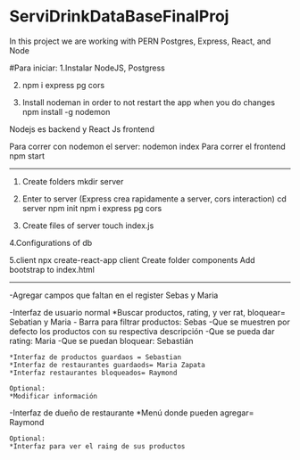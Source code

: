 # ServiDrinkDataBaseFinalProj

In this project we are working with PERN
Postgres, Express, React, and Node

#Para iniciar:
1.Instalar NodeJS, Postgress

2. npm i express pg cors

3. Install nodeman in order to not restart the app when you do changes
npm install -g nodemon

Nodejs es backend y React Js frontend

Para correr con nodemon el server:
nodemon index
Para correr el frontend
npm start

---------------------------------------------------
1. Create folders
mkdir server

2. Enter to server (Express crea rapidamente a server, cors interaction)
cd server 
npm init
npm i express pg cors

3. Create files of server
touch index.js

4.Configurations of db

5.client
npx create-react-app client
Create folder components
Add bootstrap to index.html



-----
-Agregar campos que faltan en el register
Sebas y Maria

-Interfaz de usuario normal
    *Buscar productos, rating, y ver rat, bloquear= Sebatian y Maria
     - Barra para filtrar productos: Sebas
     -Que se muestren por defecto los productos con su respectiva descripción
     -Que se pueda dar rating: Maria
     -Que se puedan bloquear: Sebastián


    *Interfaz de productos guardaos = Sebastian
    *Interfaz de restaurantes guardaods= Maria Zapata
    *Interfaz restaurantes bloqueados= Raymond

    Optional:
    *Modificar información


-Interfaz de dueño de restaurante
    *Menú donde pueden agregar= Raymond

    Optional:
    *Interfaz para ver el raing de sus productos